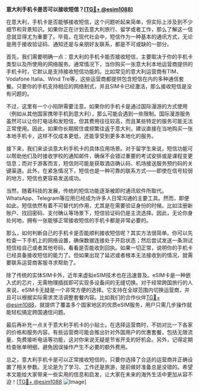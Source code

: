 **意大利手机卡是否可以接收短信？[[TG💪+ @esim1088](https://t.me/s/esim1088)]**

在意大利，手机卡是否能够接收短信，这个问题听起来简单，但实际上涉及到不少细节和背景知识。如果你正在计划去意大利旅行、留学或者工作，那么了解这一信息就显得尤为重要了。毕竟，在现代社会中，短信作为一种基本的通讯方式，无论是用于接收验证码、通知还是与亲朋好友联系，都是不可或缺的一部分。

首先，我们需要明确一点：意大利的手机卡能否接收短信，主要取决于你的手机卡类型以及所使用的网络服务。通常情况下，当你购买一张意大利本地运营商提供的手机卡时，它默认是支持接收短信功能的。比如常见的意大利运营商有TIM、Vodafone Italia、Wind Tre等，这些运营商都提供包含短信在内的多种通信套餐。只要你的手机支持相应的网络制式，并且SIM卡已经激活，那么接收短信是没有问题的。

不过，这里有一个小陷阱需要注意。如果你的手机卡是通过国际漫游的方式使用（例如从其他国家携带手机到意大利），那么可能会遇到一些限制。国际漫游服务虽然可以让你打电话和发短信，但其费用往往较高，而且某些特定的服务可能无法正常使用。因此，如果你长期居住或频繁往返于意大利，建议直接在当地购买一张本地手机卡，这样不仅成本更低，还能享受到更多本地化的服务。

接下来，我们来谈谈意大利手机卡的具体应用场景。对于留学生来说，短信功能可以帮助他们及时接收学校的通知邮件，确保不会错过重要的考试安排或是课程变更信息；而对于游客而言，短信则可能是获取酒店确认码、机场接送服务预约码的关键渠道。此外，在紧急情况下，短信也是一种可靠的联系方式——即使在信号较弱的地方，短信也更容易发送成功。

当然，随着科技的发展，传统的短信功能逐渐被即时通讯软件所取代。WhatsApp、Telegram等应用已经成为许多人日常沟通的主要工具。然而，即便如此，短信依然有着不可替代的作用，尤其是在需要验证身份的时候。比如注册新账户、找回密码、支付确认等场景下，短信验证码仍是主流选择。因此，无论你身处何地，拥有一张能够正常接收短信的手机卡都是非常必要的。

那么，如何判断自己的手机卡是否能顺利接收短信呢？其实方法很简单。你可以先检查一下手机上的网络设置，确保数据连接处于开启状态；然后尝试发送一条测试短信给自己或者其他号码，看看是否能收到回执。如果一切正常，说明你的手机卡已经具备接收短信的能力了。但如果出现了延迟或者根本无法接收到的情况，就需要联系运营商客服寻求帮助了。

除了传统的实体SIM卡外，近年来虚拟eSIM技术也在迅速普及。eSIM卡是一种嵌入式的芯片，无需物理插拔即可实现多设备间的无缝切换。对于经常跨国旅行的人来说，eSIM卡无疑是一个非常方便的选择。它支持在全球范围内切换运营商，并且可以根据实际需求灵活调整套餐内容。比如我们的合作伙伴[TG💪+ @esim1088](https://t.me/s/esim1088)，就提供了覆盖多个国家地区的优质eSIM服务，用户只需几步操作就能轻松搞定跨国通信问题。

最后再补充一点关于意大利手机卡的小贴士。在选择运营商时，不妨对比一下各家的价格和服务内容。有些运营商可能会推出针对外国用户的优惠套餐，包括无限流量、免费接听电话等功能，这对你来说无疑是节省开支的好机会。另外，记得定期检查账单明细，避免因误操作产生不必要的额外费用。

总之，意大利手机卡是可以正常接收短信的，只要你选择了合适的运营商并正确设置了相关参数。无论是为了学习、工作还是旅游，提前做好准备总是没错的。希望本文能给大家带来一些实用的信息和启发，让大家在未来的海外生活中更加从容不迫！[[TG💪+ @esim1088](https://t.me/s/esim1088) ![Image](https://i.postimg.cc/4NQfJmqS/Snipaste-2025-05-13-00-14-12.png)]